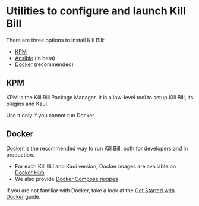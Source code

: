 Utilities to configure and launch Kill Bill
===========================================

There are three options to install Kill Bill:

* [KPM](https://github.com/killbill/killbill-cloud/tree/master/kpm)
* [Ansible](https://github.com/killbill/killbill-cloud/tree/master/ansible) (in beta)
* [Docker](https://github.com/killbill/killbill-cloud/tree/master/docker) (recommended)

KPM
---

KPM is the Kill Bill Package Manager. It is a low-level tool to setup Kill Bill, its plugins and Kaui.

Use it only if you cannot run Docker.

Docker
------

[Docker](https://www.docker.com/) is the recommended way to run Kill Bill, both for developers and in production.

* For each Kill Bill and Kaui version, Docker images are available on [Docker Hub](https://hub.docker.com/r/killbill/)
* We also provide [Docker Compose recipes](https://github.com/killbill/killbill-cloud/tree/master/docker/compose)

If you are not familiar with Docker, take a look at the [Get Started with Docker](http://docs.docker.com/mac/started/) guide.
